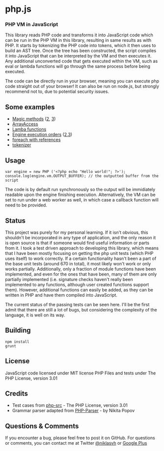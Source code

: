php.js
======

### PHP VM in JavaScript ###

This library reads PHP code and transforms it into JavaScript code which can be run in the PHP VM in this library, resulting in same results as with PHP. It starts by tokenizing the PHP code into tokens, which it then uses to build an AST tree. Once the tree has been constructed, the script compiles it into JavaScript that can be interpreted by the VM and then executes it. Any additional unconverted code that gets executed within the VM, such as eval or lambda functions will go through the same process before being executed.

The code can be directly run in your browser, meaning you can execute php code straight out of your browser! It can also be run on node.js, but strongly recommend not to, due to potential security issues.

## Some examples ##

 - <a href="http://phpjs.hertzen.com/console.html?gist=3171278">Magic methods</a> (<a href="http://phpjs.hertzen.com/console.html?gist=3171344">2</a>, <a href="http://phpjs.hertzen.com/console.html?gist=3171349">3</a>)
 - <a href="http://phpjs.hertzen.com/console.html?gist=3171392">ArrayAccess</a>
 - <a href="http://phpjs.hertzen.com/console.html?gist=3171359">Lamba functions</a>
 - <a href="http://phpjs.hertzen.com/console.html?gist=3171402">Engine execution orders</a> (<a href="http://phpjs.hertzen.com/console.html?gist=3171408">2</a>,<a href="http://phpjs.hertzen.com/console.html?gist=3171413">3</a>)
 - <a href="http://phpjs.hertzen.com/console.html?gist=3171432">foreach with references</a>
 - <a href="http://phpjs.hertzen.com/console.html?gist=3171462">tokenizer</a>

## Usage ##
    var engine = new PHP ('<?php echo "Hello world!"; ?>');
    console.log(engine.vm.OUTPUT_BUFFER); // the outputted buffer from the script

The code is by default run synchronously so the output will be immidiately readable upon the engine finishing execution. Alternatively, the VM can be set to run under a web worker as well, in which case a callback function will need to be provided.

## Status ##

This project was purely for my personal learning. If it isn't obvious, this shouldn't be incorporated in any type of application, and the only reason it is open source is that if someone would find useful information or parts from it. I took a test driven approach to developing this library, which means that I have been mostly focusing on getting the php unit tests (which PHP uses itself) to work correctly. If a certain functionality hasn't been a part of the base unit tests (around 670 in total), it most likely won't work or only works partially. Additionally, only a fraction of module functions have been implemented, and even for the ones that have been, many of them are only partially implemented (i.e. signature checks haven't really been implemented to any functions, although user created functions support them). However, additional functions can easily be added, as they can be written in PHP and have them compiled into JavaScript.

The current status of the passing tests can be seen here. I'll be the first admit that there are still a lot of bugs, but considering the complexity of the language, it is well on its way.

## Building ##
    npm install
    grunt 

## License ##
JavaScript code licensed under MIT license
PHP Files and tests under The PHP License, version 3.01

## Credits ##
 - Test cases from <a href="https://github.com/php/php-src/">php-src</a> -  The PHP License, version 3.01
 - Grammar parser adapted from <a href="https://github.com/nikic/PHP-Parser">PHP-Parser</a> - by Nikita Popov

## Questions & Comments ##

If you encounter a bug, please feel free to post it on GitHub. For questions or comments, you can contact me at Twitter <a href="https://twitter.com/niklasvh">@niklasvh</a> or <a href="https://plus.google.com/115030581977322198102/posts">Google Plus</a>
